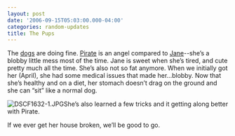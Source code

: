 ```yaml
---
layout: post
date: '2006-09-15T05:03:00.000-04:00'
categories: random-updates
title: The Pups
---
```


The [dogs](http://www.wassupy.com/gallery2/main.php?g2_itemId=3781) are doing fine. [Pirate](http://www.wassupy.com/gallery2/main.php?g2_itemId=3293&g2_page=2http://www.wassupy.com/gallery2/main.php?g2_itemId=3293) is an angel compared to [Jane](http://www.wassupy.com/gallery2/main.php?g2_itemId=3515&g2_page=2)--she’s a blobby little mess most of the time. Jane is sweet when she’s tired, and cute pretty much all the time. She’s also not so fat anymore. When we initially got her (April), she had some medical issues that made her...blobby. Now that she’s healthy and on a diet, her stomach doesn’t drag on the ground and she can “sit” like a normal dog.



![DSCF1632-1.JPG](/assets/2006/DSCF1632-1.JPG)She’s also learned a few tricks and it getting along better with Pirate.

If we ever get her house broken, we’ll be good to go.